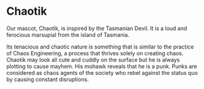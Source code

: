 # Chaotik

Our mascot, Chaotik, is inspired by the Tasmanian Devil. It is a loud and ferocious marsupial from the island of Tasmania.

Its tenacious and chaotic nature is something that is similar to the practice of Chaos Engineering, a process that thrives solely on creating chaos.
Chaotik may look all cute and cuddly on the surface but he is always plotting to cause mayhem. His mohawk reveals that he is a punk. Punks are considered as chaos agents of the society who rebel against the status quo by causing constant disruptions.